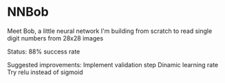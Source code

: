 # NNBob
Meet Bob, a little neural network I'm building from scratch to read single digit numbers from 28x28 images

Status: 88% success rate

Suggested improvements:
Implement validation step
Dinamic learning rate
Try relu instead of sigmoid
